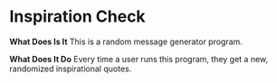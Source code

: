 # Inspiration Check

**What Does Is It**
This is a random message generator program.

**What Does It Do**
Every time a user runs this program, they get a new, randomized inspirational quotes.  

